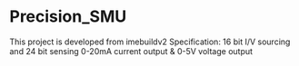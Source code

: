 # Precision_SMU
This project is developed from imebuildv2
Specification:
16 bit I/V sourcing and 24 bit sensing
0-20mA current output & 0-5V voltage output
